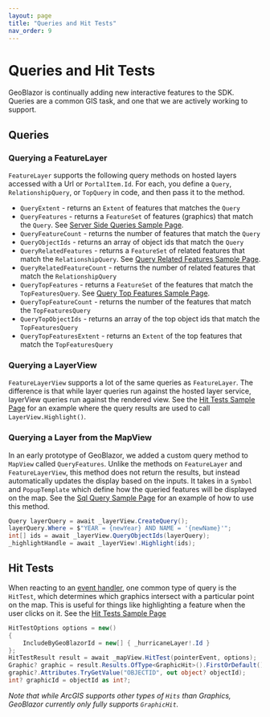 ```yaml
---
layout: page
title: "Queries and Hit Tests"
nav_order: 9
---
```


# Queries and Hit Tests

GeoBlazor is continually adding new interactive features to the SDK. Queries are a common GIS task, and one that we are
actively working to support.

## Queries

### Querying a FeatureLayer

`FeatureLayer` supports the following query methods on hosted layers accessed with a Url or `PortalItem.Id`.
For each, you define a `Query`, `RelationshipQuery`, or `TopQuery` in code, and then pass it to the method.

- `QueryExtent` - returns an `Extent` of features that matches the `Query`
- `QueryFeatures` - returns a `FeatureSet` of features (graphics) that match the `Query`.
  See [Server Side Queries Sample Page](https://github.com/dymaptic/GeoBlazor/blob/main/samples/dymaptic.GeoBlazor.Core.Sample.Shared/Pages/ServerSideQueries.razor).
- `QueryFeatureCount` - returns the number of features that match the `Query`
- `QueryObjectIds` - returns an array of object ids that match the `Query`
- `QueryRelatedFeatures` - returns a `FeatureSet` of related features that match the `RelationshipQuery`.
  See [Query Related Features Sample Page](https://github.com/dymaptic/GeoBlazor/blob/main/samples/dymaptic.GeoBlazor.Core.Sample.Shared/Pages/QueryRelatedFeatures.razor).
- `QueryRelatedFeatureCount` - returns the number of related features that match the `RelationshipQuery`
- `QueryTopFeatures` - returns a `FeatureSet` of the features that match the `TopFeaturesQuery`.
  See [Query Top Features Sample Page](https://github.com/dymaptic/GeoBlazor/blob/main/samples/dymaptic.GeoBlazor.Core.Sample.Shared/Pages/QueryTopFeatures.razor).
- `QueryTopFeatureCount` - returns the number of the features that match the `TopFeaturesQuery`
- `QueryTopObjectIds` - returns an array of the top object ids that match the `TopFeaturesQuery`
- `QueryTopFeaturesExtent` - returns an `Extent` of the top features that match the `TopFeaturesQuery`

### Querying a LayerView

`FeatureLayerView` supports a lot of the same queries as `FeatureLayer`. The difference is that while layer queries run
against the hosted layer service,
layerView queries run against the rendered view.
See
the [Hit Tests Sample Page](https://github.com/dymaptic/GeoBlazor/blob/main/samples/dymaptic.GeoBlazor.Core.Sample.Shared/Pages/HitTests.razor)
for an example where the query results are used to call `LayerView.Highlight()`.

### Querying a Layer from the MapView

In an early prototype of GeoBlazor, we added a custom query method to `MapView` called `QueryFeatures`.
Unlike the methods on `FeatureLayer` and `FeatureLayerView`, this method does not return the results, but instead
automatically updates the display based on the inputs. It takes in a `Symbol` and `PopupTemplate` which define how
the queried features will be displayed on the map. See the
[Sql Query Sample Page](https://github.com/dymaptic/GeoBlazor/blob/main/samples/dymaptic.GeoBlazor.Core.Sample.Shared/Pages/SqlQuery.razor)
for an example of how to use this method.

```csharp
Query layerQuery = await _layerView.CreateQuery();
layerQuery.Where = $"YEAR = {newYear} AND NAME = '{newName}'";
int[] ids = await _layerView.QueryObjectIds(layerQuery);
_highlightHandle = await _layerView!.Highlight(ids);
```

## Hit Tests

When reacting to an [event handler](reactive.md), one common type of query is the `HitTest`, which determines which
graphics intersect with a particular point on the map. This is useful for things like highlighting a feature when
the user clicks on it. See
the [Hit Tests Sample Page](https://github.com/dymaptic/GeoBlazor/blob/main/samples/dymaptic.GeoBlazor.Core.Sample.Shared/Pages/HitTests.razor)

```csharp
HitTestOptions options = new()
{
    IncludeByGeoBlazorId = new[] { _hurricaneLayer!.Id }
};
HitTestResult result = await _mapView.HitTest(pointerEvent, options);
Graphic? graphic = result.Results.OfType<GraphicHit>().FirstOrDefault()?.Graphic;
graphic?.Attributes.TryGetValue("OBJECTID", out object? objectId);
int? graphicId = objectId as int?;
```

_Note that while ArcGIS supports other types of `Hits` than Graphics, GeoBlazor currently only fully
supports `GraphicHit`._
